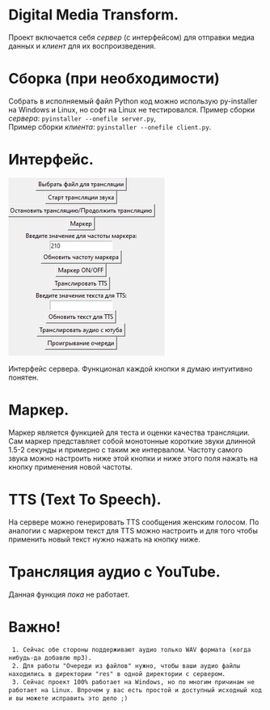 # Digital Media Transform.
Проект включается себя *сервер* (с интерфейсом) для отправки медиа данных и *клиент* для их воспроизведения.
# Сборка (при необходимости)
Собрать в исполняемый файл Python код можно использую py-installer на Windows и Linux, но софт на Linux не тестировался.
Пример сборки *сервера*: ``` pyinstaller --onefile server.py ```,  
Пример сборки *клиента*: ``` pyinstaller --onefile client.py ```.
# Интерфейс.
![alt text](https://github.com/amazingdevvv/DMT/blob/main/images/gui.png)

Интерфейс сервера.
Функционал каждой кнопки я думаю интуитивно понятен. 

# Маркер.
Маркер является функцией для теста и оценки качества трансляции. Сам маркер представляет собой монотонные короткие звуки длинной 1.5-2 секунды и примерно с таким же интервалом. Частоту самого звука можно настроить ниже этой кнопки и ниже этого поля нажать на кнопку применения новой частоты.

# TTS (Text To Speech).
На сервере можно генерировать TTS сообщения женским голосом. По аналогии с маркером текст для TTS можно настроить и для того чтобы применить новый текст нужно нажать на кнопку ниже.

# Трансляция аудио с YouTube.
Данная функция *пока* не работает.

# Важно!
```
 1. Сейчас обе стороны поддерживают аудио только WAV формата (когда нибудь-да добавлю mp3).
 2. Для работы "Очереди из файлов" нужно, чтобы ваши аудио файлы находились в директории "res" в одной директории с сервером.
 3. Сейчас проект 100% работает на Windows, но по многим причинам не работает на Linux. Впрочем у вас есть простой и доступный исходный код и вы можете исправить это дело ;)
